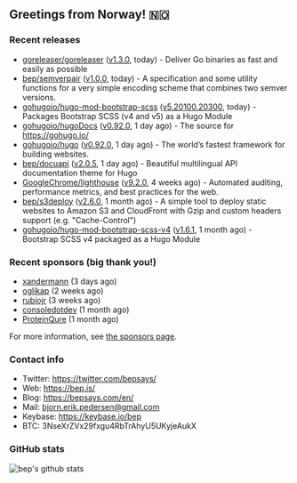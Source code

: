 ## Greetings from Norway! 🇳🇴

### Recent releases
- [goreleaser/goreleaser](https://github.com/goreleaser/goreleaser) ([v1.3.0](https://github.com/goreleaser/goreleaser/releases/tag/v1.3.0), today) - Deliver Go binaries as fast and easily as possible
- [bep/semverpair](https://github.com/bep/semverpair) ([v1.0.0](https://github.com/bep/semverpair/releases/tag/v1.0.0), today) - A specification and some utility functions for a very simple encoding scheme that combines two semver versions.
- [gohugoio/hugo-mod-bootstrap-scss](https://github.com/gohugoio/hugo-mod-bootstrap-scss) ([v5.20100.20300](https://github.com/gohugoio/hugo-mod-bootstrap-scss/releases/tag/v5.20100.20300), today) - Packages Bootstrap SCSS (v4 and v5) as a Hugo Module
- [gohugoio/hugoDocs](https://github.com/gohugoio/hugoDocs) ([v0.92.0](https://github.com/gohugoio/hugoDocs/releases/tag/v0.92.0), 1 day ago) - The source for https://gohugo.io/
- [gohugoio/hugo](https://github.com/gohugoio/hugo) ([v0.92.0](https://github.com/gohugoio/hugo/releases/tag/v0.92.0), 1 day ago) - The world’s fastest framework for building websites.
- [bep/docuapi](https://github.com/bep/docuapi) ([v2.0.5](https://github.com/bep/docuapi/releases/tag/v2.0.5), 1 day ago) - Beautiful multilingual API documentation theme for Hugo
- [GoogleChrome/lighthouse](https://github.com/GoogleChrome/lighthouse) ([v9.2.0](https://github.com/GoogleChrome/lighthouse/releases/tag/v9.2.0), 4 weeks ago) - Automated auditing, performance metrics, and best practices for the web.
- [bep/s3deploy](https://github.com/bep/s3deploy) ([v2.6.0](https://github.com/bep/s3deploy/releases/tag/v2.6.0), 1 month ago) - A simple tool to deploy static websites to Amazon S3 and CloudFront with Gzip and custom headers support (e.g. &#34;Cache-Control&#34;)
- [gohugoio/hugo-mod-bootstrap-scss-v4](https://github.com/gohugoio/hugo-mod-bootstrap-scss-v4) ([v1.6.1](https://github.com/gohugoio/hugo-mod-bootstrap-scss-v4/releases/tag/v1.6.1), 1 month ago) - Bootstrap SCSS v4 packaged as a Hugo Module


### Recent sponsors (big thank you!)

- [xandermann](https://github.com/xandermann) (3 days ago)
- [oglikap](https://github.com/oglikap) (2 weeks ago)
- [rubiojr](https://github.com/rubiojr) (3 weeks ago)
- [consoledotdev](https://github.com/consoledotdev) (1 month ago)
- [ProteinQure](https://github.com/ProteinQure) (1 month ago)

For more information, see [the sponsors page](https://github.com/sponsors/bep/).

### Contact info
- Twitter: https://twitter.com/bepsays/
- Web: https://bep.is/
- Blog: https://bepsays.com/en/
- Mail: bjorn.erik.pedersen@gmail.com
- Keybase: https://keybase.io/bep
- BTC: 3NseXrZVx29fxgu4RbTrAhyU5UKyjeAukX


### GitHub stats
![bep's github stats](https://github-readme-stats.vercel.app/api?username=bep&count_private=true&hide_title=true)

